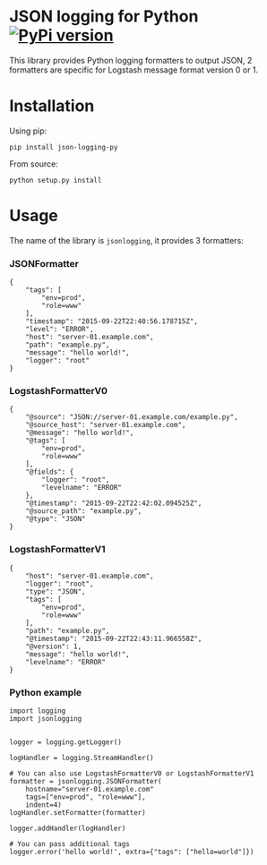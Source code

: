 JSON logging for Python [![PyPi version](https://pypip.in/v/json-logging-py/badge.png)](https://crate.io/packages/json-logging-py/)
============

This library provides Python logging formatters to output JSON, 2 formatters are specific for Logstash message format version 0 or 1.

Installation
============

Using pip:

    pip install json-logging-py

From source:

    python setup.py install

Usage
=====

The name of the library is `jsonlogging`, it provides 3 formatters:

### JSONFormatter

    {
        "tags": [
            "env=prod",
            "role=www"
        ],
        "timestamp": "2015-09-22T22:40:56.178715Z",
        "level": "ERROR",
        "host": "server-01.example.com",
        "path": "example.py",
        "message": "hello world!",
        "logger": "root"
    }

### LogstashFormatterV0

    {
        "@source": "JSON://server-01.example.com/example.py",
        "@source_host": "server-01.example.com",
        "@message": "hello world!",
        "@tags": [
            "env=prod",
            "role=www"
        ],
        "@fields": {
            "logger": "root",
            "levelname": "ERROR"
        },
        "@timestamp": "2015-09-22T22:42:02.094525Z",
        "@source_path": "example.py",
        "@type": "JSON"
    }

### LogstashFormatterV1

    {
        "host": "server-01.example.com",
        "logger": "root",
        "type": "JSON",
        "tags": [
            "env=prod",
            "role=www"
        ],
        "path": "example.py",
        "@timestamp": "2015-09-22T22:43:11.966558Z",
        "@version": 1,
        "message": "hello world!",
        "levelname": "ERROR"
    }

### Python example

    import logging
    import jsonlogging


    logger = logging.getLogger()

    logHandler = logging.StreamHandler()

    # You can also use LogstashFormatterV0 or LogstashFormatterV1
    formatter = jsonlogging.JSONFormatter(
        hostname="server-01.example.com"
        tags=["env=prod", "role=www"],
        indent=4)
    logHandler.setFormatter(formatter)

    logger.addHandler(logHandler)

    # You can pass additional tags
    logger.error('hello world!', extra={"tags": ["hello=world"]})
